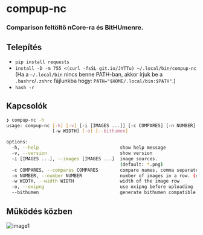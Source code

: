 # compup-nc
### Comparison feltöltő nCore-ra és BitHUmenre.
## Telepítés
* `pip install requests`
* `install -D -m 755 <(curl -fsSL git.io/JYTTu) ~/.local/bin/compup-nc`\
(Ha a `~/.local/bin` nincs benne PATH-ban, akkor írjuk be a `.bashrc`/`.zshrc` fájlunkba hogy: `PATH="$HOME/.local/bin:$PATH"`.)
* `hash -r`
## Kapcsolók
```sh
❯ compup-nc -h
usage: compup-nc [-h] [-v] [-i [IMAGES ...]] [-c COMPARES] [-n NUMBER]
                 [-w WIDTH] [-o] [--bithumen]

options:
  -h, --help                              show help message
  -v, --version                           show version
  -i [IMAGES ...], --images [IMAGES ...]  image sources.
                                          (default: *.png)
  -c COMPARES, --compares COMPARES        compare names, comma separated.
  -n NUMBER, --number NUMBER              number of images in a row. (default: number of compare names)
  -w WIDTH, --width WIDTH                 width of the image row
  -o, --oxipng                            use oxipng before uploading
  --bithumen                              generate bithumen compatible bb code
```
## Működés közben
![image1](https://i.kek.sh/SYoTg3jMfk2.gif)
